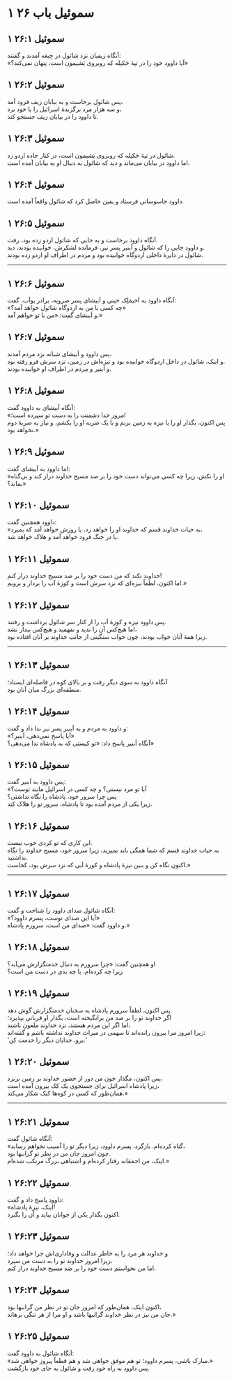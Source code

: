 # ۱ سموئیل باب ۲۶

## ۱ سموئیل ۲۶:۱

آنگاه زیفیان نزد شائول در جِبعَه آمدند و گفتند:  
«آیا داوود خود را در تپۀ حَکیله که روبروی یَشیمون است، پنهان نمی‌کند؟»

## ۱ سموئیل ۲۶:۲

پس شائول برخاست و به بیابان زیف فرود آمد،  
و سه هزار مرد برگزیدۀ اسرائیل را با خود برد،  
تا داوود را در بیابان زیف جستجو کند.

## ۱ سموئیل ۲۶:۳

شائول در تپۀ حَکیله که روبروی یَشیمون است، در کنار جاده اردو زد.  
اما داوود در بیابان می‌ماند و دید که شائول به دنبال او به بیابان آمده است.

## ۱ سموئیل ۲۶:۴

داوود جاسوسانی فرستاد و یقین حاصل کرد که شائول واقعاً آمده است.

## ۱ سموئیل ۲۶:۵

آنگاه داوود برخاست و به جایی که شائول اردو زده بود، رفت.  
و داوود جایی را که شائول و اَبنیر پسر نیر، فرمانده لشکرش، خوابیده بودند، دید.  
شائول در دایرۀ داخلی اردوگاه خوابیده بود و مردم در اطراف او اردو زده بودند.

---

## ۱ سموئیل ۲۶:۶

آنگاه داوود به اَخیمَلِک حیتی و اَبیشای پسر صرویه، برادر یوآب، گفت:  
«چه کسی با من به اردوگاه شائول خواهد آمد؟»  
و اَبیشای گفت: «من با تو خواهم آمد.»

## ۱ سموئیل ۲۶:۷

پس داوود و اَبیشای شبانه نزد مردم آمدند،  
و اینک، شائول در داخل اردوگاه خوابیده بود و نیزه‌اش در زمین، نزد سرش فرو رفته بود.  
و اَبنیر و مردم در اطراف او خوابیده بودند.

## ۱ سموئیل ۲۶:۸

آنگاه اَبیشای به داوود گفت:  
«امروز خدا دشمنت را به دست تو سپرده است؛  
پس اکنون، بگذار او را با نیزه به زمین بزنم و با یک ضربه او را بکشم، و نیاز به ضربۀ دوم نخواهد بود.»

## ۱ سموئیل ۲۶:۹

اما داوود به اَبیشای گفت:  
«او را نکش، زیرا چه کسی می‌تواند دست خود را بر ضد مسیح خداوند دراز کند و بی‌گناه بماند؟»

## ۱ سموئیل ۲۶:۱۰

داوود همچنین گفت:  
«به حیات خداوند قسم که خداوند او را خواهد زد، یا روزش خواهد آمد که بمیرد،  
یا در جنگ فرود خواهد آمد و هلاک خواهد شد.

## ۱ سموئیل ۲۶:۱۱

خداوند نکند که من دست خود را بر ضد مسیح خداوند دراز کنم!  
اما اکنون، لطفاً نیزه‌ای که نزد سرش است و کوزۀ آب را بردار و برویم.»

## ۱ سموئیل ۲۶:۱۲

پس داوود نیزه و کوزۀ آب را از کنار سر شائول برداشت و رفتند.  
اما هیچ‌کس آن را ندید و نفهمید و هیچ‌کس بیدار نشد،  
زیرا همۀ آنان خواب بودند، چون خواب سنگینی از جانب خداوند بر آنان افتاده بود.

---

## ۱ سموئیل ۲۶:۱۳

آنگاه داوود به سوی دیگر رفت و بر بالای کوه در فاصله‌ای ایستاد؛  
منطقه‌ای بزرگ میان آنان بود.

## ۱ سموئیل ۲۶:۱۴

و داوود به مردم و به اَبنیر پسر نیر ندا داد و گفت:  
«آیا پاسخ نمی‌دهی، اَبنیر؟»  
آنگاه اَبنیر پاسخ داد: «تو کیستی که به پادشاه ندا می‌دهی؟»

## ۱ سموئیل ۲۶:۱۵

پس داوود به اَبنیر گفت:  
«آیا تو مرد نیستی؟ و چه کسی در اسرائیل مانند توست؟  
پس چرا سرور خود، پادشاه را نگاه نداشتی؟  
زیرا یکی از مردم آمده بود تا پادشاه، سرور تو را هلاک کند.

## ۱ سموئیل ۲۶:۱۶

این کاری که تو کردی خوب نیست.  
به حیات خداوند قسم که شما همگی باید بمیرید، زیرا سرور خود، مسیح خداوند را نگاه نداشتید.  
اکنون نگاه کن و ببین نیزۀ پادشاه و کوزۀ آبی که نزد سرش بود، کجاست.»

---

## ۱ سموئیل ۲۶:۱۷

آنگاه شائول صدای داوود را شناخت و گفت:  
«آیا این صدای توست، پسرم داوود؟»  
و داوود گفت: «صدای من است، سرورم پادشاه.»

## ۱ سموئیل ۲۶:۱۸

او همچنین گفت: «چرا سرورم به دنبال خدمتگزارش می‌آید؟  
زیرا چه کرده‌ام، یا چه بدی در دست من است؟

## ۱ سموئیل ۲۶:۱۹

پس اکنون، لطفاً سرورم پادشاه به سخنان خدمتگزارش گوش دهد.  
اگر خداوند تو را بر ضد من برانگیخته است، بگذار او قربانی بپذیرد؛  
اما اگر این مردم هستند، نزد خداوند ملعون باشند،  
زیرا امروز مرا بیرون رانده‌اند تا سهمی در میراث خداوند نداشته باشم و گفته‌اند:  
‘برو، خدایان دیگر را خدمت کن.’

## ۱ سموئیل ۲۶:۲۰

پس اکنون، مگذار خون من دور از حضور خداوند بر زمین بریزد،  
زیرا پادشاه اسرائیل برای جستجوی یک کک بیرون آمده است،  
همان‌طور که کسی در کوه‌ها کبک شکار می‌کند.»

---

## ۱ سموئیل ۲۶:۲۱

آنگاه شائول گفت:  
«گناه کرده‌ام. بازگرد، پسرم داوود، زیرا دیگر تو را آسیب نخواهم رساند،  
چون امروز جان من در نظر تو گرانبها بود.  
اینک، من احمقانه رفتار کرده‌ام و اشتباهی بزرگ مرتکب شده‌ام.»

## ۱ سموئیل ۲۶:۲۲

داوود پاسخ داد و گفت:  
«اینک، نیزۀ پادشاه!  
اکنون بگذار یکی از جوانان بیاید و آن را بگیرد.

## ۱ سموئیل ۲۶:۲۳

و خداوند هر مرد را به خاطر عدالت و وفاداری‌اش جزا خواهد داد؛  
زیرا امروز خداوند تو را به دست من سپرد،  
اما من نخواستم دست خود را بر ضد مسیح خداوند دراز کنم.

## ۱ سموئیل ۲۶:۲۴

اکنون اینک، همان‌طور که امروز جان تو در نظر من گرانبها بود،  
جان من نیز در نظر خداوند گرانبها باشد و او مرا از هر تنگی برهاند.»

## ۱ سموئیل ۲۶:۲۵

آنگاه شائول به داوود گفت:  
«مبارک باشی، پسرم داوود؛ تو هم موفق خواهی شد و هم قطعاً پیروز خواهی شد.»  
پس داوود به راه خود رفت و شائول به جای خود بازگشت.

